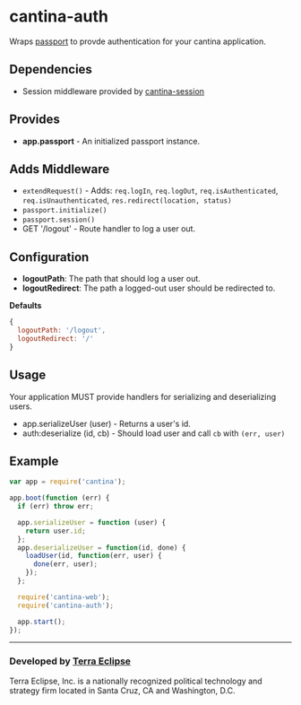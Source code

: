 cantina-auth
==============

Wraps [passport]() to provde authentication for your cantina application.

Dependencies
------------
- Session middleware provided by [cantina-session](https://github.com/cantina/cantina-session)

Provides
--------
- **app.passport** - An initialized passport instance.

Adds Middleware
---------------
- `extendRequest()` - Adds: `req.logIn`, `req.logOut`, `req.isAuthenticated`, `req.isUnauthenticated`, `res.redirect(location, status)`
- `passport.initialize()`
- `passport.session()`
- GET '/logout' - Route handler to log a user out.

Configuration
-------------
- **logoutPath**: The path that should log a user out.
- **logoutRedirect**: The path a logged-out user should be redirected to.

**Defaults**

```js
{
  logoutPath: '/logout',
  logoutRedirect: '/'
}
```

Usage
-----
Your application MUST provide handlers for serializing and deserializing users.

- app.serializeUser (user) - Returns a user's id.
- auth:deserialize (id, cb) - Should load user and call `cb` with `(err, user)`

Example
-------

```js
var app = require('cantina');

app.boot(function (err) {
  if (err) throw err;

  app.serializeUser = function (user) {
    return user.id;
  };
  app.deserializeUser = function(id, done) {
    loadUser(id, function(err, user) {
      done(err, user);
    });
  };

  require('cantina-web');
  require('cantina-auth');

  app.start();
});
```

- - -

### Developed by [Terra Eclipse](http://www.terraeclipse.com)
Terra Eclipse, Inc. is a nationally recognized political technology and
strategy firm located in Santa Cruz, CA and Washington, D.C.

